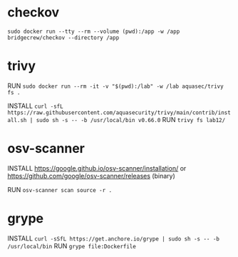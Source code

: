 # checkov
`sudo docker run --tty --rm --volume (pwd):/app -w /app bridgecrew/checkov --directory /app`

# trivy
RUN
`sudo docker run --rm -it -v "$(pwd):/lab" -w /lab aquasec/trivy fs .`

INSTALL
`curl -sfL https://raw.githubusercontent.com/aquasecurity/trivy/main/contrib/install.sh | sudo sh -s -- -b /usr/local/bin v0.66.0`
RUN
`trivy fs lab12/`


# osv-scanner 
INSTALL 
https://google.github.io/osv-scanner/installation/ or https://github.com/google/osv-scanner/releases (binary)

RUN
`osv-scanner scan source -r .`

# grype 
INSTALL
`curl -sSfL https://get.anchore.io/grype | sudo sh -s -- -b /usr/local/bin`
RUN
`grype file:Dockerfile`
